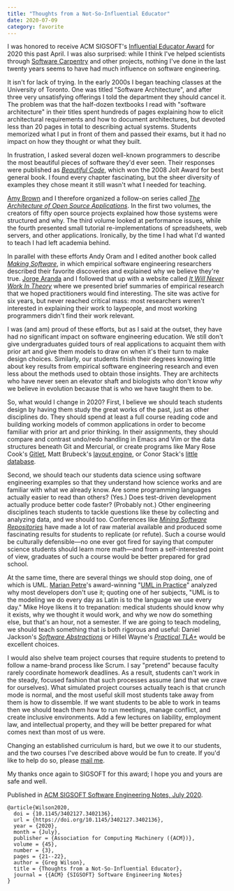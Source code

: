```yaml
---
title: "Thoughts from a Not-So-Influential Educator"
date: 2020-07-09
category: favorite
---
```


I was honored to receive ACM SIGSOFT's [Influential Educator
Award](http://www.sigsoft.org/awards/influentialEducatorAward.html) for 2020
this past April. I was also surprised: while I think I've helped scientists
through [Software Carpentry](http://carpentries.org) and other projects, nothing
I've done in the last twenty years seems to have had much influence on software
engineering.

It isn't for lack of trying. In the early 2000s I began teaching classes at the
University of Toronto. One was titled "Software Architecture", and after three
very unsatisfying offerings I told the department they should cancel it. The
problem was that the half-dozen textbooks I read with "software architecture" in
their titles spent hundreds of pages explaining how to elicit architectural
requirements and how to document architectures, but devoted less than 20 pages
in total to describing actual systems. Students memorized what I put in front of
them and passed their exams, but it had no impact on how they thought or what
they built.

In frustration, I asked several dozen well-known programmers to describe the
most beautiful pieces of software they'd ever seen. Their responses were
published as [*Beautiful Code*](http://shop.oreilly.com/product/9780596510046.do),
which won the 2008 Jolt Award for best general book. I found every chapter
fascinating, but the sheer diversity of examples they chose meant it still
wasn't what I needed for teaching.

[Amy Brown](https://amyrhodabrown.com/) and I therefore organized a follow-on
series called [*The Architecture of Open Source Applications*](http://aosabook.org).
In the first two volumes, the creators of fifty open source projects explained
how those systems were structured and why. The third volume looked at
performance issues, while the fourth presented small tutorial re-implementations
of spreadsheets, web servers, and other applications. Ironically, by the time I
had what I'd wanted to teach I had left academia behind.

In parallel with these efforts Andy Oram and I edited another book called
[*Making Software*](http://shop.oreilly.com/product/9780596808303.do),
in which empirical software engineering researchers described their favorite
discoveries and explained why we believe they're true. [Jorge Aranda](https://cuevano.ca/about/)
and I followed that up with a website called
[*It Will Never Work In Theory*](http://neverworkintheory.org/)
where we presented brief summaries of empirical research that we hoped
practitioners would find interesting. The site was active for six years, but
never reached critical mass: most researchers weren't interested in explaining
their work to laypeople, and most working programmers didn't find their work
relevant.

I was (and am) proud of these efforts, but as I said at the outset, they have
had no significant impact on software engineering education. We still don't give
undergraduates guided tours of real applications to acquaint them with prior art
and give them models to draw on when it's their turn to make design choices.
Similarly, our students finish their degrees knowing little about key results
from empirical software engineering research and even less about the methods
used to obtain those insights. They are architects who have never seen an
elevator shaft and biologists who don't know *why* we believe in evolution
because that is who we have taught them to be.

So, what would I change in 2020? First, I believe we should teach students
design by having them study the great works of the past, just as other
disciplines do. They should spend at least a full course reading code and
building working models of common applications in order to become familiar with
prior art and prior thinking. In their assignments, they should compare and
contrast undo/redo handling in Emacs and Vim or the data structures beneath Git
and Mercurial, or create programs like
Mary Rose Cook's [Gitlet](http://gitlet.maryrosecook.com/),
Matt Brubeck's [layout engine](https://limpet.net/mbrubeck/2014/08/08/toy-layout-engine-1.html),
or Conor Stack's [little database](https://cstack.github.io/db_tutorial/).

Second, we should teach our students data science using software engineering
examples so that they understand how science works and are familiar with what we
already know. Are some programming languages actually easier to read than
others? (Yes.) Does test-driven development actually produce better code faster?
(Probably not.) Other engineering disciplines teach students to tackle questions
like these by collecting and analyzing data, and we should too. Conferences like
[*Mining Software Repositories*](http://www.msrconf.org/) have made a lot of raw
material available and produced some fascinating results for students to
replicate (or refute). Such a course would be culturally defensible—no one
ever got fired for saying that computer science students should learn more
math—and from a self-interested point of view, graduates of such a course
would be better prepared for grad school.

At the same time, there are several things we should stop doing, one of
which is UML. [Marian Petre](https://en.wikipedia.org/wiki/Marian_Petre)'s
award-winning "[UML in Practice]( http://oro.open.ac.uk/35805/)"
analyzed why most developers don't use it; quoting one of her subjects, "UML is
to the modeling we do every day as Latin is to the language we use every day."
Mike Hoye likens it to trepanation: medical students should know why it exists,
why we thought it would work, and why we now do something else, but that's an
hour, not a semester. If we are going to teach modeling, we should teach
something that is both rigorous and useful:
Daniel Jackson's
[*Software Abstractions*](https://mitpress.mit.edu/books/software-abstractions-revised-edition)
or Hillel Wayne's
[*Practical TLA+*](https://www.apress.com/gp/book/9781484238288)
would be excellent choices.

I would also shelve team project courses that require students to pretend to
follow a name-brand process like Scrum. I say "pretend" because faculty rarely
coordinate homework deadlines. As a result, students can't work in the steady,
focused fashion that such processes assume (and that we crave for ourselves).
What simulated project courses actually teach is that crunch mode is normal, and
the most useful skill most students take away from them is how to dissemble. If
we want students to be able to work in teams then we should teach them how to
run meetings, manage conflict, and create inclusive environments.  Add a few
lectures on liability, employment law, and intellectual property, and they will
be better prepared for what comes next than most of us were.

Changing an established curriculum is hard, but we owe it to our students, and
the two courses I've described above would be fun to create. If you'd like to
help do so, please [mail me](mailto:gvwilson@third-bit.com).

My thanks once again to SIGSOFT for this award; I hope you and yours are safe
and well.

Published in [ACM SIGSOFT Software Engineering Notes, July 2020](https://dl.acm.org/doi/abs/10.1145/3402127.3402136).

```
@article{Wilson2020,
  doi = {10.1145/3402127.3402136},
  url = {https://doi.org/10.1145/3402127.3402136},
  year = {2020},
  month = {July},
  publisher = {Association for Computing Machinery ({ACM})},
  volume = {45},
  number = {3},
  pages = {21--22},
  author = {Greg Wilson},
  title = {Thoughts from a Not-So-Influential Educator},
  journal = {{ACM} {SIGSOFT} Software Engineering Notes}
}
```
